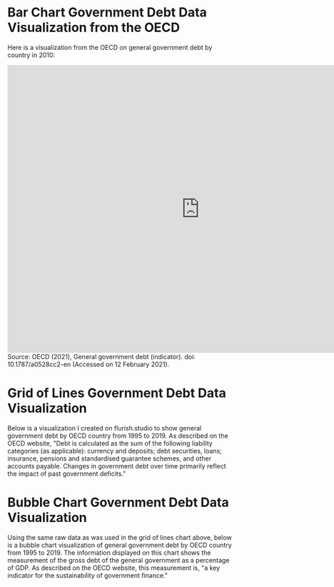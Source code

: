 # Bar Chart Government Debt Data Visualization from the OECD
Here is a visualization from the OECD on general government debt by country in 2010:
<iframe src="https://data.oecd.org/chart/6gJD" width="860" height="645" style="border: 0" mozallowfullscreen="true" webkitallowfullscreen="true" allowfullscreen="true"><a href="https://data.oecd.org/chart/6gJD" target="_blank">OECD Chart: General government debt, Total, % of GDP, Annual, 2010</a></iframe>
Source: OECD (2021), General government debt (indicator). doi: 10.1787/a0528cc2-en (Accessed on 12 February 2021).

# Grid of Lines Government Debt Data Visualization
Below is a visualization I created on flurish.studio to show general government debt by OECD country from 1995 to 2019. As described on the OECD website, "Debt is calculated as the sum of the following liability categories (as applicable): currency and deposits; debt securities, loans; insurance, pensions and standardised guarantee schemes, and other accounts payable. Changes in government debt over time primarily reflect the impact of past government deficits."
<div class="flourish-embed flourish-chart" data-src="visualisation/5283871"><script src="https://public.flourish.studio/resources/embed.js"></script></div>

# Bubble Chart Government Debt Data Visualization
Using the same raw data as was used in the grid of lines chart above, below is a bubble chart visualization of general government debt by OECD country from 1995 to 2019. The information displayed on this chart shows the measurement of the gross debt of the general government as a percentage of GDP. As described on the OECD website, this measurement is, "a key indicator for the sustainability of government finance." 
<div class="flourish-embed flourish-scatter" data-src="visualisation/5284062"><script src="https://public.flourish.studio/resources/embed.js"></script></div>
